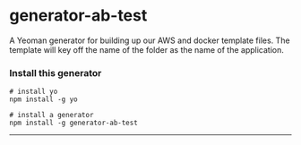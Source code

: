 # generator-ab-test
A Yeoman generator for building up our AWS and docker template files.  The template will key off the name of the folder as the name of the application.

### Install this generator
```Text
# install yo
npm install -g yo

# install a generator
npm install -g generator-ab-test
```
----
